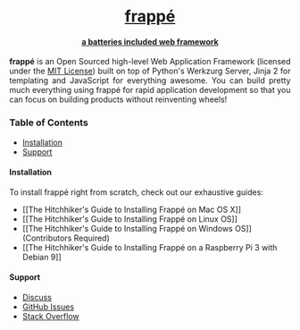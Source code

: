 <div align="center">
   <a href="https://frappe.io">
      <h1>frappé</h1>
      <h4>a batteries included web framework</h4>
   </a>
</div>

<p align="justify">
<b>frappé</b> is an Open Sourced high-level Web Application Framework (licensed under the <a href="https://github.com/frappe/frappe/blob/develop/LICENSE">MIT License</a>) built on top of Python's Werkzurg Server, Jinja 2 for templating and JavaScript for everything awesome. You can build pretty much everything using frappé for rapid application development so that you can focus on building products without reinventing wheels!
</p>

### Table of Contents
* [Installation](#installation)
* [Support](#support)

#### Installation

To install frappé right from scratch, check out our exhaustive guides:
* [[The Hitchhiker's Guide to Installing Frappé on Mac OS X]]
* [[The Hitchhiker's Guide to Installing Frappé on Linux OS]]
* [[The Hitchhiker's Guide to Installing Frappé on Windows OS]] (Contributors Required)
* [[The Hitchhiker's Guide to Installing Frappé on a Raspberry Pi 3 with Debian 9]]

#### Support
* [Discuss](https://discuss.frappe.io)
* [GitHub Issues](https://github.com/frappe/frappe/issues)
* [Stack Overflow](https://stackoverflow.com/questions/tagged/frappe)